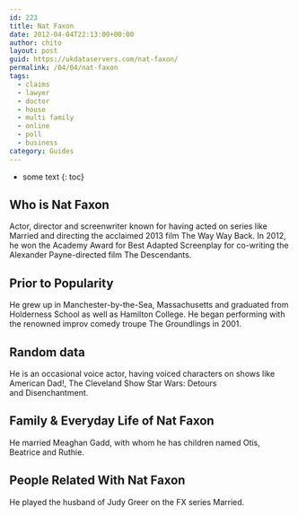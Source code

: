 ```yaml
---
id: 223
title: Nat Faxon
date: 2012-04-04T22:13:00+00:00
author: chito
layout: post
guid: https://ukdataservers.com/nat-faxon/
permalink: /04/04/nat-faxon
tags:
  - claims
  - lawyer
  - doctor
  - house
  - multi family
  - online
  - poll
  - business
category: Guides
---
```


* some text
{: toc}


## Who is  Nat Faxon
                  
                  
                  
Actor, director and screenwriter known for having acted on series like Married and directing the acclaimed 2013 film The Way Way Back. In 2012, he won the Academy Award for Best Adapted Screenplay for co-writing the Alexander Payne-directed film The Descendants.
                  
                
                
                
## Prior to Popularity 
                  
                  
                  
He grew up in Manchester-by-the-Sea, Massachusetts and graduated from Holderness School as well as Hamilton College. He began performing with the renowned improv comedy troupe The Groundlings in 2001.
                  
                
                
                
## Random data 
                  
                  
                  
He is an occasional voice actor, having voiced characters on shows like American Dad!, The Cleveland Show Star Wars: Detours and Disenchantment.
                  
                
                
                
## Family & Everyday Life of Nat Faxon
                  
                  
                  
He married Meaghan Gadd, with whom he has children named Otis, Beatrice and Ruthie.
                  
                
                
                
## People Related With  Nat Faxon
                  
                  
                  
He played the husband of Judy Greer on the FX series Married.
                  
                
              
            
          
          
          
    
    
  
